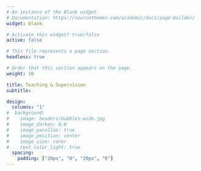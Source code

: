 ```yaml
---
# An instance of the Blank widget.
# Documentation: https://sourcethemes.com/academic/docs/page-builder/
widget: blank

# Activate this widget? true/false
active: false

# This file represents a page section.
headless: true

# Order that this section appears on the page.
weight: 10

title: Teaching & Supervision
subtitle: 

design:
  columns: "1"
#  background:
#    image: headers/bubbles-wide.jpg
#    image_darken: 0.6
#    image_parallax: true
#    image_position: center
#    image_size: cover
#    text_color_light: true
  spacing:
    padding: ["20px", "0", "20px", "0"]
---
```


